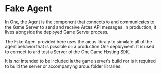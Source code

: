 # Fake Agent

In One, the Agent is the component that connects to and communicates to the Game Server to send and receive Arcus API messages. In production, it lives alongside the deployed Game Server process.

The Fake Agent provided here uses the arcus library to simulate all of the agent behavior that is possible on a production One deployment. It is used to connect to and test a Server of the One Game Hosting SDK.

It is *not* intended to be included in the game server's build nor is it required to build the server or accompanying arcus folder libraries.